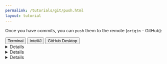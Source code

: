 ```yaml
---
permalink: /tutorials/git/push.html
layout: tutorial
---
```

Once you have commits, you can `push` them to the remote (`origin` - GitHub):

<div class="tab">
  <button class="tablinks" onclick="switchTo(event, 'cmd-push')">Terminal</button>
  <button style="" class="tablinks" onclick="switchTo(event, 'ij-push')">IntelliJ</button>
  <button style="" class="tablinks" onclick="switchTo(event, 'ghd-push')">GitHub Desktop</button>
</div>

<details id="cmd-push">

To push all local commits to the remote:
```ps
    git push
```
If this is the first time the branch is pushed, it will likely fail:
```ps
fatal: The current branch mybranch has no upstream branch.
    To push the current branch and set the remote as upstream, use

       git push --set-upstream origin mybranch
```
This is because `mybranch` doesn't have a remote counterpart yet.
The error message gives all the information needed: to push and set the remote branch use
```ps
git push --set-upstream origin mybranch
```


</details>
<details id="ghd-push">

Click `Push to origin`.

![](img/ghd-push.png)

</details>
<details id="ij-push">

Click the green arrow at the top-right, then click `Push` in the dialog.

![](img/ij-push.png)

</details>

<br/>